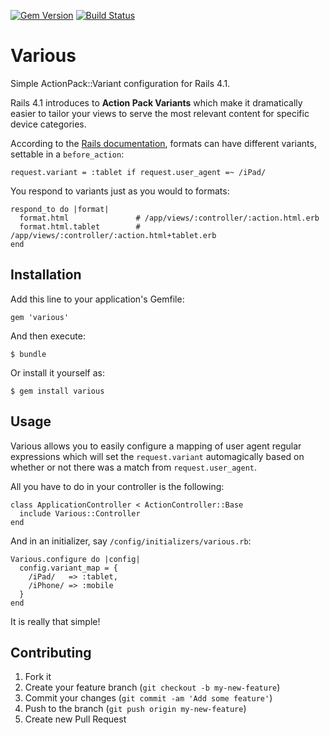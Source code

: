 [![Gem Version](https://badge.fury.io/rb/various.svg)](http://badge.fury.io/rb/various) [![Build Status](https://travis-ci.org/kulte/various.svg?branch=master)](https://travis-ci.org/kulte/various)

# Various

Simple ActionPack::Variant configuration for Rails 4.1.

Rails 4.1 introduces to **Action Pack Variants** which make it
dramatically easier to tailor your views to serve the most relevant 
content for specific device categories.

According to the [Rails documentation](http://edgeapi.rubyonrails.org/classes/ActionController/MimeResponds.html#method-i-respond_to), formats can have
different variants, settable in a `before_action`:

    request.variant = :tablet if request.user_agent =~ /iPad/

You respond to variants just as you would to formats:

    respond_to do |format|
      format.html               # /app/views/:controller/:action.html.erb
      format.html.tablet        # /app/views/:controller/:action.html+tablet.erb
    end

## Installation

Add this line to your application's Gemfile:

    gem 'various'

And then execute:

    $ bundle

Or install it yourself as:

    $ gem install various

## Usage

Various allows you to easily configure a mapping of user agent regular
expressions which will set the `request.variant` automagically based on
whether or not there was a match from `request.user_agent`.

All you have to do in your controller is the following:

    class ApplicationController < ActionController::Base
      include Various::Controller
    end

And in an initializer, say `/config/initializers/various.rb`:

    Various.configure do |config|
      config.variant_map = {
        /iPad/   => :tablet,
        /iPhone/ => :mobile
      }
    end

It is really that simple!

## Contributing

1. Fork it
2. Create your feature branch (`git checkout -b my-new-feature`)
3. Commit your changes (`git commit -am 'Add some feature'`)
4. Push to the branch (`git push origin my-new-feature`)
5. Create new Pull Request
